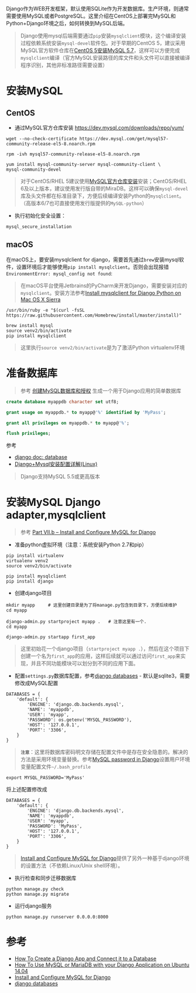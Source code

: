 Django作为WEB开发框架，默认使用SQLite作为开发数据库。生产环境，则通常需要使用MySQL或者PostgreSQL。这里介绍在CentOS上部署完MySQL和Python+Django环境之后，如何转换到MySQL后端。

> Django使用mysql后端需要通过`pip`安装`mysqlclient`模块，这个编译安装过程依赖系统安装`mysql-devel`软件包。对于早期的CentOS 5，建议采用MySQL官方软件仓库在[CentOS 5安装MySQL 5.7](../../../../database/mysql/install_and_upgrade/install_mysql5.7_in_centos_5)，这样可以方便完成`mysqlclient`编译（官方MySQL安装路径的库文件和头文件可以直接被编译程序识别，其他非标准路径需要设置）

# 安装MySQL

## CentOS

* 通过MySQL官方仓库安装 https://dev.mysql.com/downloads/repo/yum/

```
wget --no-check-certificate https://dev.mysql.com/get/mysql57-community-release-el5-8.noarch.rpm

rpm -ivh mysql57-community-release-el5-8.noarch.rpm

yum install mysql-community-server mysql-community-client \
mysql-community-devel
```

> 对于CentOS/RHEL 5建议使用[MySQL官方仓库安装](https://dev.mysql.com/downloads/repo/yum/)安装；CentOS/RHEL 6及以上版本，建议使用发行版自带的MiraDB。这样可以确保`mysql-devel`库及头文件都在标准目录下，方便后续编译安装Python的`mysqlclient`。（高版本6/7也可直接使用发行版提供的`MySQL-python`）

* 执行初始化安全设置：

```
mysql_secure_installation
```

## macOS

在macOS上，要安装mysqlclient for django，需要首先通过`brew`安装mysql软件，设置环境后才能够使用`pip install mysqlclient`。否则会出现报错`EnvironmentError: mysql_config not found`:

> 在macOS平台使用Jetbrains的PyCharm来开发Django，需要安装对应的`mysqlclient`。安装方法参考[Install mysqlclient for Django Python on Mac OS X Sierra](https://stackoverflow.com/questions/43612243/install-mysqlclient-for-django-python-on-mac-os-x-sierra)

```
/usr/bin/ruby -e "$(curl -fsSL https://raw.githubusercontent.com/Homebrew/install/master/install)"

brew install mysql
source venv2/bin/activate
pip install mysqlclient
```

> 这里执行`source venv2/bin/activate`是为了激活Python virtualenv环境

# 准备数据库

> 参考 [创建MySQL数据库和授权](../../../../database/mysql/install_and_upgrade/create_mysql_database_and_grant_privilege) 生成一个用于Django应用的简单数据库

```sql
create database myappdb character set utf8;

grant usage on myappdb.* to myapp@'%' identified by 'MyPass';

grant all privileges on myappdb.* to myapp@'%';

flush privileges;
```

参考

* [django doc: database](https://docs.djangoproject.com/en/1.11/ref/databases/)
* [Django+Mysql安装配置详解(Linux)](http://www.cnblogs.com/zhangsir6/articles/3074588.html)

> Django支持MySQL 5.5或更高版本

# 安装MySQL Django adapter,mysqlclient

> 参考 [Part VII.b – Install and Configure MySQL for Django](http://www.marinamele.com/taskbuster-django-tutorial/install-and-configure-mysql-for-django)

* 准备python虚拟环境（注意：系统安装Python 2.7和pip）

```
pip install virtualenv
virtualenv venv2
source venv2/bin/activate

pip install mysqlclient
pip install django
```

* 创建django项目

```
mkdir myapp     # 这里创建目录是为了将manage.py包含到目录下，方便后续维护
cd myapp

django-admin.py startproject myapp .   # 注意这里有一个.
cd myapp

django-admin.py startapp first_app
```

> 这里初始花一个django项目（`startproject myapp .`），然后在这个项目下创建一个名为`first_app`的应用，这样后续就可以通过访问`first_app`来实现，并且不同功能模块可以划分到不同的应用下面。

* 配置`settings.py`数据库配置，参考[django databases](https://docs.djangoproject.com/en/1.11/ref/settings/#databases) - 默认是sqlite3，需要修改成MySQL配置

```
DATABASES = {
    'default': {
        'ENGINE': 'django.db.backends.mysql',
        'NAME': 'myappdb',
        'USER': 'myapp',
        'PASSWORD': os.getenv('MYSQL_PASSWORD'),
        'HOST': '127.0.0.1',
        'PORT': '3306',
    }
}
```

> **`注意`**：这里将数据库密码明文存储在配置文件中是存在安全隐患的。解决的方法是采用环境变量替换。参考[MySQL password in Django](https://stackoverflow.com/questions/18299322/mysql-password-in-django)设置用户环境变量配置文件`~/.bash_profile`

```
export MYSQL_PASSWORD='MyPass'
```

将上述配置修改成

```
DATABASES = {
    'default': {
        'ENGINE': 'django.db.backends.mysql',
        'NAME': 'myappdb',
        'USER': 'myapp',
        'PASSWORD': 'MyPass',
        'HOST': '127.0.0.1',
        'PORT': '3306',
    }
}
```

> [Install and Configure MySQL for Django](http://www.marinamele.com/taskbuster-django-tutorial/install-and-configure-mysql-for-django)提供了另外一种基于django环境的设置方法（不依赖Linux/Unix shell环境）。

* 执行检查和同步迁移数据库

```
python manage.py check
python manage.py migrate
```

* 运行django服务

```
python manage.py runserver 0.0.0.0:8000
```

# 参考

* [How To Create a Django App and Connect it to a Database](https://www.digitalocean.com/community/tutorials/how-to-create-a-django-app-and-connect-it-to-a-database)
* [How To Use MySQL or MariaDB with your Django Application on Ubuntu 14.04](https://www.digitalocean.com/community/tutorials/how-to-use-mysql-or-mariadb-with-your-django-application-on-ubuntu-14-04)
* [Install and Configure MySQL for Django](http://www.marinamele.com/taskbuster-django-tutorial/install-and-configure-mysql-for-django)
* [django databases](https://docs.djangoproject.com/en/1.11/ref/settings/#databases)